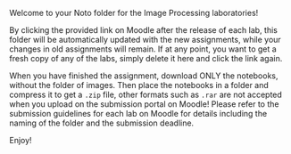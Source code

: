 Welcome to your Noto folder for the Image Processing laboratories!

By clicking the provided link on Moodle after the release of each lab, this folder will be automatically updated with the new assignments, while your changes in old assignments will remain. If at any point, you want to get a fresh copy of any of the labs, simply delete it here and click the link again.

When you have finished the assignment, download ONLY the notebooks, without the folder of images. Then place the notebooks in a folder and compress it to get a `.zip` file, other formats such as `.rar` are not accepted when you upload on the submission portal on Moodle! Please refer to the submission guidelines for each lab on Moodle for details including the naming of the folder and the submission deadline.

Enjoy!
